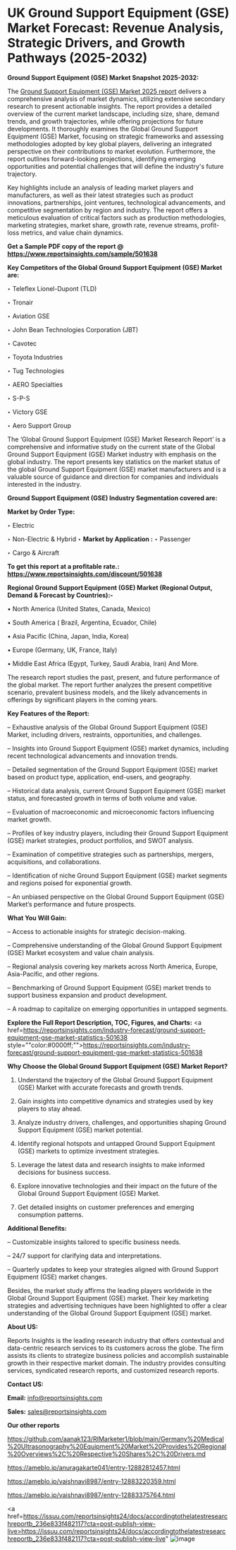 # UK Ground Support Equipment (GSE) Market Forecast: Revenue Analysis, Strategic Drivers, and Growth Pathways (2025-2032)

<strong>Ground Support Equipment (GSE) Market Snapshot 2025-2032:</strong>

The <a href=https://www.reportsinsights.com/sample/501638>Ground Support Equipment (GSE) Market 2025 report</a> delivers a comprehensive analysis of market dynamics, utilizing extensive secondary research to present actionable insights. The report provides a detailed overview of the current market landscape, including size, share, demand trends, and growth trajectories, while offering projections for future developments. It thoroughly examines the Global Ground Support Equipment (GSE) Market, focusing on strategic frameworks and assessing methodologies adopted by key global players, delivering an integrated perspective on their contributions to market evolution. Furthermore, the report outlines forward-looking projections, identifying emerging opportunities and potential challenges that will define the industry's future trajectory.

Key highlights include an analysis of leading market players and manufacturers, as well as their latest strategies such as product innovations, partnerships, joint ventures, technological advancements, and competitive segmentation by region and industry. The report offers a meticulous evaluation of critical factors such as production methodologies, marketing strategies, market share, growth rate, revenue streams, profit-loss metrics, and value chain dynamics.

<strong>Get a Sample PDF copy of the report @ <a href=https://www.reportsinsights.com/sample/501638 style=color:#0000ff;>https://www.reportsinsights.com/sample/501638</a></strong>

<strong>Key Competitors of the Global Ground Support Equipment (GSE) Market are:</strong>

‣ Teleflex Lionel-Dupont (TLD)

‣ Tronair

‣ Aviation GSE

‣ John Bean Technologies Corporation (JBT)

‣ Cavotec

‣ Toyota Industries

‣ Tug Technologies

‣ AERO Specialties

‣ S-P-S

‣ Victory GSE

‣ Aero Support Group

The ‘Global Ground Support Equipment (GSE) Market Research Report’ is a comprehensive and informative study on the current state of the Global Ground Support Equipment (GSE) Market industry with emphasis on the global industry. The report presents key statistics on the market status of the global Ground Support Equipment (GSE) market manufacturers and is a valuable source of guidance and direction for companies and individuals interested in the industry.

<strong>Ground Support Equipment (GSE) Industry Segmentation covered are:</strong>

<strong>Market by Order Type: </strong>

‣ Electric

‣ Non-Electric & Hybrid
‣ 
<strong>Market by Application :</strong>
‣ Passenger

‣ Cargo & Aircraft

<strong>To get this report at a profitable rate.: <a href=https://www.reportsinsights.com/discount/501638 style=color:#0000ff;>https://www.reportsinsights.com/discount/501638</a></strong>

<strong>Regional Ground Support Equipment (GSE) Market (Regional Output, Demand &amp; Forecast by Countries):-</strong>

• North America (United States, Canada, Mexico)

• South America ( Brazil, Argentina, Ecuador, Chile)

• Asia Pacific (China, Japan, India, Korea)

• Europe (Germany, UK, France, Italy)

• Middle East Africa (Egypt, Turkey, Saudi Arabia, Iran) And More.

The research report studies the past, present, and future performance of the global market. The report further analyzes the present competitive scenario, prevalent business models, and the likely advancements in offerings by significant players in the coming years.

<strong>Key Features of the Report:</strong>

– Exhaustive analysis of the Global Ground Support Equipment (GSE) Market, including drivers, restraints, opportunities, and challenges.

– Insights into Ground Support Equipment (GSE) market dynamics, including recent technological advancements and innovation trends.

– Detailed segmentation of the Ground Support Equipment (GSE) market based on product type, application, end-users, and geography.

– Historical data analysis, current Ground Support Equipment (GSE) market status, and forecasted growth in terms of both volume and value.

– Evaluation of macroeconomic and microeconomic factors influencing market growth.

– Profiles of key industry players, including their Ground Support Equipment (GSE) market strategies, product portfolios, and SWOT analysis.

– Examination of competitive strategies such as partnerships, mergers, acquisitions, and collaborations.

– Identification of niche Ground Support Equipment (GSE) market segments and regions poised for exponential growth.

– An unbiased perspective on the Global Ground Support Equipment (GSE) Market’s performance and future prospects.

<strong>What You Will Gain:</strong>

– Access to actionable insights for strategic decision-making.

– Comprehensive understanding of the Global Ground Support Equipment (GSE) Market ecosystem and value chain analysis.

– Regional analysis covering key markets across North America, Europe, Asia-Pacific, and other regions.

– Benchmarking of Ground Support Equipment (GSE) market trends to support business expansion and product development.

– A roadmap to capitalize on emerging opportunities in untapped segments.

<strong>Explore the Full Report Description, TOC, Figures, and Charts:</strong>
<a href=https://reportsinsights.com/industry-forecast/ground-support-equipment-gse-market-statistics-501638 style=""color:#0000ff;"">https://reportsinsights.com/industry-forecast/ground-support-equipment-gse-market-statistics-501638</a>

<strong>Why Choose the Global Ground Support Equipment (GSE) Market Report?</strong>

1. Understand the trajectory of the Global Ground Support Equipment (GSE) Market with accurate forecasts and growth trends.

2. Gain insights into competitive dynamics and strategies used by key players to stay ahead.

3. Analyze industry drivers, challenges, and opportunities shaping Ground Support Equipment (GSE) market potential.

4. Identify regional hotspots and untapped Ground Support Equipment (GSE) markets to optimize investment strategies.

5. Leverage the latest data and research insights to make informed decisions for business success.

6. Explore innovative technologies and their impact on the future of the Global Ground Support Equipment (GSE) Market.

7. Get detailed insights on customer preferences and emerging consumption patterns.

<strong>Additional Benefits:</strong>

– Customizable insights tailored to specific business needs.

– 24/7 support for clarifying data and interpretations.

– Quarterly updates to keep your strategies aligned with Ground Support Equipment (GSE) market changes.

Besides, the market study affirms the leading players worldwide in the Global Ground Support Equipment (GSE) market. Their key marketing strategies and advertising techniques have been highlighted to offer a clear understanding of the Global Ground Support Equipment (GSE) market.

<strong><strong>About US</strong>:</strong>

Reports Insights is the leading research industry that offers contextual and data-centric research services to its customers across the globe. The firm assists its clients to strategize business policies and accomplish sustainable growth in their respective market domain. The industry provides consulting services, syndicated research reports, and customized research reports.

<strong>Contact US:</strong>

<p class=><b>Email:</b> <a href=mailto:info@reportsinsights.com>info@reportsinsights.com</a></p>
<p class=><b>Sales:</b> <a href=mailto:sales@reportsinsights.com>sales@reportsinsights.com</a></p>

<strong>Our other reports</strong>

<a href=https://github.com/aanak123/RIMarketer1/blob/main/Germany%20Medical%20Ultrasonography%20Equipment%20Market%20Provides%20Regional%20Overviews%2C%20Respective%20Shares%2C%20Drivers.md>https://github.com/aanak123/RIMarketer1/blob/main/Germany%20Medical%20Ultrasonography%20Equipment%20Market%20Provides%20Regional%20Overviews%2C%20Respective%20Shares%2C%20Drivers.md</a>

<a href=https://ameblo.jp/anuragakarte041/entry-12882812457.html>https://ameblo.jp/anuragakarte041/entry-12882812457.html</a>

<a href=https://ameblo.jp/vaishnavi8987/entry-12883220359.html>https://ameblo.jp/vaishnavi8987/entry-12883220359.html</a>

<a href=https://ameblo.jp/vaishnavi8987/entry-12883375764.html>https://ameblo.jp/vaishnavi8987/entry-12883375764.html</a>

<a href=https://issuu.com/reportsinsights24/docs/accordingtothelatestresearchreportb_236e833f482117?cta=post-publish-view-live>https://issuu.com/reportsinsights24/docs/accordingtothelatestresearchreportb_236e833f482117?cta=post-publish-view-live</a>"
![image](https://github.com/user-attachments/assets/6d82f95d-1a84-43a5-9376-60ff201be3b7)
